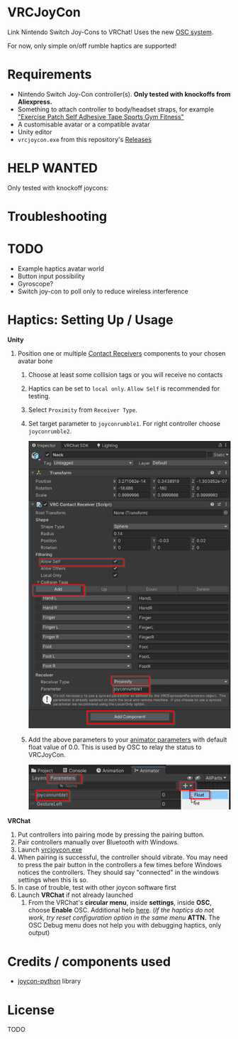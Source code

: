# VRCJoyCon

Link Nintendo Switch Joy-Cons to VRChat! Uses the new [OSC system](https://docs.vrchat.com/docs/osc-overview). 

For now, only simple on/off rumble haptics are supported!

# Requirements

 - Nintendo Switch Joy-Con controller(s). **Only tested with knockoffs from Aliexpress.**
 - Something to attach controller to body/headset straps, for example ["Exercise Patch Self Adhesive Tape Sports Gym Fitness"](https://www.google.com/search?q=Exercise+Patch+Self+Adhesive+Tape+Sports+Gym+Fitness)
 - A customisable avatar or a compatible avatar
 - Unity editor
 - `vrcjoycon.exe` from this repository's [Releases](https://github.com/Python1320/vrcjoycon/releases/tag/vrcjoycon)



# HELP WANTED
Only tested with knockoff joycons:

# Troubleshooting

# TODO
 - Example haptics avatar world
 - Button input possibility
 - Gyroscope?
 - Switch joy-con to poll only to reduce wireless interference

# Haptics: Setting Up / Usage

**Unity**
  1. Position one or multiple [Contact Receivers](https://docs.vrchat.com/docs/contacts#vrccontactreceiver) components to your chosen avatar bone
     1. Choose at least some collision tags or you will receive no contacts 
     2. Haptics can be set to `local only`. `Allow Self` is recommended for testing.
     3. Select `Proximity` from `Receiver Type`.
     4. Set target parameter to `joyconrumble1`. For right controller choose `joyconrumble2`. 

        ![componentdetails](images/help2.png)
     5. Add the above parameters to your [animator parameters](https://docs.vrchat.com/docs/animator-parameters) with default float value of 0.0. This is used by OSC to relay the status to VRCJoyCon.
        
        ![animator](images/help1.png)

**VRChat**
  1. Put controllers into pairing mode by pressing the pairing button.
  2. Pair controllers manually over Bluetooth with Windows.
  3. Launch [vrcjoycon.exe](https://github.com/Python1320/vrcjoycon/releases/tag/vrcjoycon)
  4. When pairing is successful, the controller should vibrate. You may need to press the pair button in the controllers a few times before Windows notices the controllers. They should say "connected" in the windows settings when this is so.
  5. In case of trouble, test with other joycon software first
  6. Launch **VRChat** if not already launched
     1. From the VRChat's **circular menu**, inside **settings**, inside **OSC**, choose **Enable** OSC. Additional help [here](https://docs.vrchat.com/docs/osc-overview#enabling-it).
      (*If the haptics do not work, try reset configuration option in the same menu* **ATTN.** The OSC Debug menu does not help you with debugging haptics, only output)

# Credits / components used
 - [joycon-python](https://github.com/tocoteron/joycon-python) library

# License
TODO
